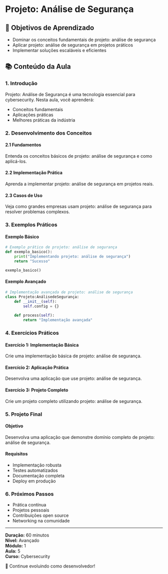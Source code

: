 # Projeto: Análise de Segurança

## 🎯 Objetivos de Aprendizado
- Dominar os conceitos fundamentais de projeto: análise de segurança
- Aplicar projeto: análise de segurança em projetos práticos
- Implementar soluções escaláveis e eficientes

## 📚 Conteúdo da Aula

### 1. Introdução
Projeto: Análise de Segurança é uma tecnologia essencial para cybersecurity. Nesta aula, você aprenderá:

- Conceitos fundamentais
- Aplicações práticas
- Melhores práticas da indústria

### 2. Desenvolvimento dos Conceitos

#### 2.1 Fundamentos
Entenda os conceitos básicos de projeto: análise de segurança e como aplicá-los.

#### 2.2 Implementação Prática
Aprenda a implementar projeto: análise de segurança em projetos reais.

#### 2.3 Casos de Uso
Veja como grandes empresas usam projeto: análise de segurança para resolver problemas complexos.

### 3. Exemplos Práticos

#### Exemplo Básico
```python
# Exemplo prático de projeto: análise de segurança
def exemplo_basico():
    print("Implementando projeto: análise de segurança")
    return "Sucesso"

exemplo_basico()
```

#### Exemplo Avançado
```python
# Implementação avançada de projeto: análise de segurança
class Projeto:AnálisedeSegurança:
    def __init__(self):
        self.config = {}
    
    def process(self):
        return "Implementação avançada"
```

### 4. Exercícios Práticos

#### Exercício 1: Implementação Básica
Crie uma implementação básica de projeto: análise de segurança.

#### Exercício 2: Aplicação Prática
Desenvolva uma aplicação que use projeto: análise de segurança.

#### Exercício 3: Projeto Completo
Crie um projeto completo utilizando projeto: análise de segurança.

### 5. Projeto Final

#### Objetivo
Desenvolva uma aplicação que demonstre domínio completo de projeto: análise de segurança.

#### Requisitos
- Implementação robusta
- Testes automatizados
- Documentação completa
- Deploy em produção

### 6. Próximos Passos

- Prática contínua
- Projetos pessoais
- Contribuições open source
- Networking na comunidade

---

**Duração:** 60 minutos  
**Nível:** Avançado  
**Módulo:** 1  
**Aula:** 5  
**Curso:** Cybersecurity

🎉 Continue evoluindo como desenvolvedor!
